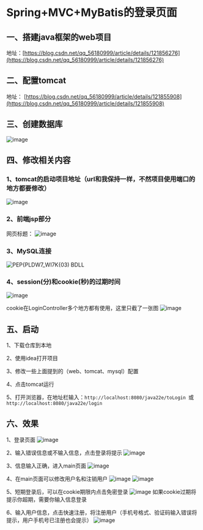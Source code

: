 # Spring+MVC+MyBatis的登录页面

## 一、搭建java框架的web项目

地址：[https://blog.csdn.net/qq_56180999/article/details/121856276](https://blog.csdn.net/qq_56180999/article/details/121856276)

## 二、配置tomcat

地址： [https://blog.csdn.net/qq_56180999/article/details/121855908](https://blog.csdn.net/qq_56180999/article/details/121855908)

## 三、创建数据库

![image](https://user-images.githubusercontent.com/84628055/145697124-d2314b34-e78b-4dc1-b097-51462fb2eafc.png)


## 四、修改相关内容

### 1、tomcat的启动项目地址（url和我保持一样，不然项目使用端口的地方都要修改）

![image](https://user-images.githubusercontent.com/84628055/145697249-9d74e8eb-08cd-43bd-8fd7-e13021848556.png)

### 2、前端jsp部分

网页标题：
![image](https://user-images.githubusercontent.com/84628055/145696887-9af8ec39-4471-4ea2-947e-c1f66b722aa0.png)

### 3、MySQL连接

![PEP{PLDW7_WI7K{03) BDLL](https://user-images.githubusercontent.com/84628055/145697132-504c6f4f-70ee-4282-914d-64cc271af178.png)

### 4、session(分)和cookie(秒)的过期时间

![image](https://user-images.githubusercontent.com/84628055/145697221-86dd55c4-a5d9-4b8a-92ac-586b607f4af7.png)

cookie在LoginController多个地方都有使用，这里只截了一张图
![image](https://user-images.githubusercontent.com/84628055/145697281-86af2701-97f4-4469-845c-b84ca32353a9.png)

## 五、启动

1、下载仓库到本地

2、使用idea打开项目

3、修改一些上面提到的（web、tomcat、mysql）配置

4、点击tomcat运行

5、打开浏览器，在地址栏输入：`http://localhost:8080/java22e/toLogin `或 `http://localhost:8080/java22e/login`

## 六、效果

1、登录页面
![image](https://user-images.githubusercontent.com/84628055/145697412-d71c5adb-10fc-4af6-b6ae-ee00c8092eb2.png)

2、输入错误信息或不输入信息，点击登录将提示
![image](https://user-images.githubusercontent.com/84628055/145697456-0e9bd16a-c52a-4365-8d89-45355c0ca607.png)

3、信息输入正确，进入main页面
![image](https://user-images.githubusercontent.com/84628055/145697626-e6b10b32-5570-4055-8fb0-9af4bdf7784d.png)

4、在main页面可以修改用户名和注销用户
![image](https://user-images.githubusercontent.com/84628055/145697635-8cc220ff-b3c1-4d0e-a63c-d5bbbb3f4dc4.png)
![image](https://user-images.githubusercontent.com/84628055/145697640-ea8a1722-850d-475d-bb89-f46fb532c330.png)

5、短期登录后，可以在cookie期限内点击免密登录
![image](https://user-images.githubusercontent.com/84628055/145697661-ee0abc6c-47bf-4852-933a-7fc8b82236e8.png)
如果cookie过期将提示你超期，需要你输入信息登录

6、输入用户信息，点击快速注册，将注册用户（手机号格式、验证码输入错误将提示，用户手机号已注册也会提示）
![image](https://user-images.githubusercontent.com/84628055/145697972-c7fffad2-e0f6-4ad6-b5c3-043af9858b31.png)

